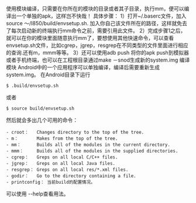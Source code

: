 使用模块编译，只需要在你所在的模块的目录或者其子目录，执行mm，便可以编译出一个单独的apk，这样岂不快哉！
具体步骤：
1）打开~/.baserc文件，加入source ～/I850/build/envsetup.sh. 加入你自己该文件所在的路径，这样就免去了每次启动新的终端执行mm命令之前，需要引用此文件。
2）完成步骤1之后，就可以在你的模块里面随意执行mm了，要想使用其他快速命令，可以查看envsetup.sh文件，比如cgrep，jgrep，resgrep在不同类型的文件里面进行相应的查询.还有m，mmm等等。
3）还可以使用adb push 将你的apk push到模拟器或者手机终端，也可以在工程根目录通过make －snod生成新的system.img
编译模块
Android中的一个应用程序可以单独编译，编译后需要重新生成system.img。
在Android目录下运行
```  
$ .build/envsetup.sh 
```
或者
```  
$ source build/envsetup.sh
```
然后就会多出几个可用的命令：
```  
- croot：   Changes directory to the top of the tree.
- m：       Makes from the top of the tree.
- mm：      Builds all of the modules in the current directory.
- mmm：     Builds all of the modules in the supplied directories.
- cgrep：   Greps on all local C/C++ files.
- jgrep：   Greps on all local Java files.
- resgrep： Greps on all local res/*.xml files.
- godir：   Go to the directory containing a file.
- printconfig： 当前build的配置情况。
```
可以使用 --help查看用法。